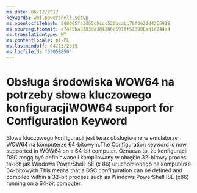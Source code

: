 ```yaml
---
ms.date: 06/12/2017
keywords: wmf,powershell,setup
ms.openlocfilehash: 5d0065fb3d65c5ccc520bcabc76f0e23d4265818
ms.sourcegitcommit: e7445ba8203da304286c591ff513900ad1c244a4
ms.translationtype: MT
ms.contentlocale: pl-PL
ms.lasthandoff: 04/23/2019
ms.locfileid: "62058050"
---
```

# <a name="wow64-support-for-configuration-keyword"></a><span data-ttu-id="750d8-102">Obsługa środowiska WOW64 na potrzeby słowa kluczowego konfiguracji</span><span class="sxs-lookup"><span data-stu-id="750d8-102">WOW64 support for Configuration Keyword</span></span>

<span data-ttu-id="750d8-103">Słowa kluczowego konfiguracji jest teraz obsługiwane w emulatorze WOW64 na komputerze 64-bitowym.</span><span class="sxs-lookup"><span data-stu-id="750d8-103">The Configuration keyword is now supported in WOW64 on a 64-bit computer.</span></span> <span data-ttu-id="750d8-104">Oznacza to, że konfiguracji DSC mogą być definiowane i kompilowany w obrębie 32-bitowy proces takich jak Windows PowerShell ISE (x 86) uruchomionego na komputerze 64-bitowych.</span><span class="sxs-lookup"><span data-stu-id="750d8-104">This means that a DSC configuration can be defined and compiled within a 32-bit process such as Windows PowerShell ISE (x86) running on a 64-bit computer.</span></span>

